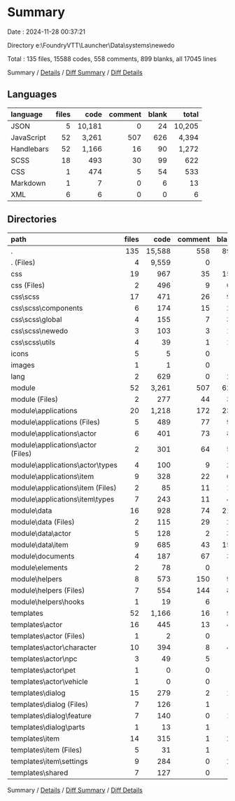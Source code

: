 # Summary

Date : 2024-11-28 00:37:21

Directory e:\\FoundryVTT\\Launcher\\Data\\systems\\newedo

Total : 135 files,  15588 codes, 558 comments, 899 blanks, all 17045 lines

Summary / [Details](details.md) / [Diff Summary](diff.md) / [Diff Details](diff-details.md)

## Languages
| language | files | code | comment | blank | total |
| :--- | ---: | ---: | ---: | ---: | ---: |
| JSON | 5 | 10,181 | 0 | 24 | 10,205 |
| JavaScript | 52 | 3,261 | 507 | 626 | 4,394 |
| Handlebars | 52 | 1,166 | 16 | 90 | 1,272 |
| SCSS | 18 | 493 | 30 | 99 | 622 |
| CSS | 1 | 474 | 5 | 54 | 533 |
| Markdown | 1 | 7 | 0 | 6 | 13 |
| XML | 6 | 6 | 0 | 0 | 6 |

## Directories
| path | files | code | comment | blank | total |
| :--- | ---: | ---: | ---: | ---: | ---: |
| . | 135 | 15,588 | 558 | 899 | 17,045 |
| . (Files) | 4 | 9,559 | 0 | 8 | 9,567 |
| css | 19 | 967 | 35 | 153 | 1,155 |
| css (Files) | 2 | 496 | 9 | 62 | 567 |
| css\\scss | 17 | 471 | 26 | 91 | 588 |
| css\\scss\\components | 6 | 174 | 15 | 28 | 217 |
| css\\scss\\global | 4 | 155 | 7 | 31 | 193 |
| css\\scss\\newedo | 3 | 103 | 3 | 18 | 124 |
| css\\scss\\utils | 4 | 39 | 1 | 14 | 54 |
| icons | 5 | 5 | 0 | 0 | 5 |
| images | 1 | 1 | 0 | 0 | 1 |
| lang | 2 | 629 | 0 | 22 | 651 |
| module | 52 | 3,261 | 507 | 626 | 4,394 |
| module (Files) | 2 | 277 | 44 | 34 | 355 |
| module\\applications | 20 | 1,218 | 172 | 234 | 1,624 |
| module\\applications (Files) | 5 | 489 | 77 | 90 | 656 |
| module\\applications\\actor | 6 | 401 | 73 | 80 | 554 |
| module\\applications\\actor (Files) | 2 | 301 | 64 | 56 | 421 |
| module\\applications\\actor\\types | 4 | 100 | 9 | 24 | 133 |
| module\\applications\\item | 9 | 328 | 22 | 64 | 414 |
| module\\applications\\item (Files) | 2 | 85 | 11 | 15 | 111 |
| module\\applications\\item\\types | 7 | 243 | 11 | 49 | 303 |
| module\\data | 16 | 928 | 74 | 218 | 1,220 |
| module\\data (Files) | 2 | 115 | 29 | 28 | 172 |
| module\\data\\actor | 5 | 128 | 2 | 33 | 163 |
| module\\data\\item | 9 | 685 | 43 | 157 | 885 |
| module\\documents | 4 | 187 | 67 | 39 | 293 |
| module\\elements | 2 | 78 | 0 | 7 | 85 |
| module\\helpers | 8 | 573 | 150 | 94 | 817 |
| module\\helpers (Files) | 7 | 554 | 144 | 88 | 786 |
| module\\helpers\\hooks | 1 | 19 | 6 | 6 | 31 |
| templates | 52 | 1,166 | 16 | 90 | 1,272 |
| templates\\actor | 16 | 445 | 13 | 48 | 506 |
| templates\\actor (Files) | 1 | 2 | 0 | 0 | 2 |
| templates\\actor\\character | 10 | 394 | 8 | 42 | 444 |
| templates\\actor\\npc | 3 | 49 | 5 | 4 | 58 |
| templates\\actor\\pet | 1 | 0 | 0 | 1 | 1 |
| templates\\actor\\vehicle | 1 | 0 | 0 | 1 | 1 |
| templates\\dialog | 15 | 279 | 2 | 14 | 295 |
| templates\\dialog (Files) | 7 | 126 | 1 | 0 | 127 |
| templates\\dialog\\feature | 7 | 140 | 0 | 14 | 154 |
| templates\\dialog\\parts | 1 | 13 | 1 | 0 | 14 |
| templates\\item | 14 | 315 | 1 | 26 | 342 |
| templates\\item (Files) | 5 | 31 | 1 | 1 | 33 |
| templates\\item\\settings | 9 | 284 | 0 | 25 | 309 |
| templates\\shared | 7 | 127 | 0 | 2 | 129 |

Summary / [Details](details.md) / [Diff Summary](diff.md) / [Diff Details](diff-details.md)